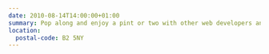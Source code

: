 ```yaml
---
date: 2010-08-14T14:00:00+01:00
summary: Pop along and enjoy a pint or two with other web developers and designers, in the lovely setting of the Old Joint Stock, situated in the center of Birmingham.
location:
  postal-code: B2 5NY
---
```

